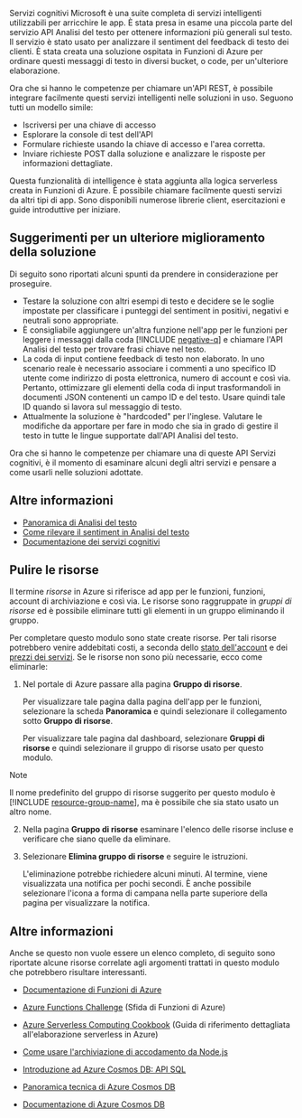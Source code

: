 Servizi cognitivi Microsoft è una suite completa di servizi intelligenti utilizzabili per arricchire le app. È stata presa in esame una piccola parte del servizio API Analisi del testo per ottenere informazioni più generali sul testo. Il servizio è stato usato per analizzare il sentiment del feedback di testo dei clienti. È stata creata una soluzione ospitata in Funzioni di Azure per ordinare questi messaggi di testo in diversi bucket, o code, per un'ulteriore elaborazione.

Ora che si hanno le competenze per chiamare un'API REST, è possibile integrare facilmente questi servizi intelligenti nelle soluzioni in uso. Seguono tutti un modello simile:

- Iscriversi per una chiave di accesso
- Esplorare la console di test dell'API
- Formulare richieste usando la chiave di accesso e l'area corretta.
- Inviare richieste POST dalla soluzione e analizzare le risposte per informazioni dettagliate.

Questa funzionalità di intelligence è stata aggiunta alla logica serverless creata in Funzioni di Azure. È possibile chiamare facilmente questi servizi da altri tipi di app. Sono disponibili numerose librerie client, esercitazioni e guide introduttive per iniziare.

## <a name="suggestions-for-further-enhancement-of-our-solution"></a>Suggerimenti per un ulteriore miglioramento della soluzione

Di seguito sono riportati alcuni spunti da prendere in considerazione per proseguire. 

- Testare la soluzione con altri esempi di testo e decidere se le soglie impostate per classificare i punteggi del sentiment in positivi, negativi e neutrali sono appropriate. 
- È consigliabile aggiungere un'altra funzione nell'app per le funzioni per leggere i messaggi dalla coda [!INCLUDE [negative-q](./q-name-negative.md)] e chiamare l'API Analisi del testo per trovare frasi chiave nel testo.
- La coda di input contiene feedback di testo non elaborato. In uno scenario reale è necessario associare i commenti a uno specifico ID utente come indirizzo di posta elettronica, numero di account e così via. Pertanto, ottimizzare gli elementi della coda di input trasformandoli in documenti JSON contenenti un campo ID e del testo. Usare quindi tale ID quando si lavora sul messaggio di testo.
 - Attualmente la soluzione è "hardcoded" per l'inglese. Valutare le modifiche da apportare per fare in modo che sia in grado di gestire il testo in tutte le lingue supportate dall'API Analisi del testo.  

Ora che si hanno le competenze per chiamare una di queste API Servizi cognitivi, è il momento di esaminare alcuni degli altri servizi e pensare a come usarli nelle soluzioni adottate. 

## <a name="further-reading"></a>Altre informazioni

- [Panoramica di Analisi del testo](https://docs.microsoft.com/azure/cognitive-services/text-analytics/overview)
- [Come rilevare il sentiment in Analisi del testo](https://docs.microsoft.com/azure/cognitive-services/text-analytics/how-tos/text-analytics-how-to-sentiment-analysis)
- [Documentazione dei servizi cognitivi](https://docs.microsoft.com/azure/cognitive-services/)

## <a name="clean-up-resources"></a>Pulire le risorse

Il termine *risorse* in Azure si riferisce ad app per le funzioni, funzioni, account di archiviazione e così via. Le risorse sono raggruppate in *gruppi di risorse* ed è possibile eliminare tutti gli elementi in un gruppo eliminando il gruppo.

Per completare questo modulo sono state create risorse. Per tali risorse potrebbero venire addebitati costi, a seconda dello [stato dell'account](https://azure.microsoft.com/account/) e dei [prezzi dei servizi](https://azure.microsoft.com/pricing/). Se le risorse non sono più necessarie, ecco come eliminarle:

1. Nel portale di Azure passare alla pagina **Gruppo di risorse**.

   Per visualizzare tale pagina dalla pagina dell'app per le funzioni, selezionare la scheda **Panoramica** e quindi selezionare il collegamento sotto **Gruppo di risorse**.

   Per visualizzare tale pagina dal dashboard, selezionare **Gruppi di risorse** e quindi selezionare il gruppo di risorse usato per questo modulo. 

> [!NOTE]
> Il nome predefinito del gruppo di risorse suggerito per questo modulo è [!INCLUDE [resource-group-name](./rg-name.md)], ma è possibile che sia stato usato un altro nome.

2. Nella pagina **Gruppo di risorse** esaminare l'elenco delle risorse incluse e verificare che siano quelle da eliminare.

3. Selezionare **Elimina gruppo di risorse** e seguire le istruzioni.

   L'eliminazione potrebbe richiedere alcuni minuti. Al termine, viene visualizzata una notifica per pochi secondi. È anche possibile selezionare l'icona a forma di campana nella parte superiore della pagina per visualizzare la notifica.

## <a name="further-reading"></a>Altre informazioni

Anche se questo non vuole essere un elenco completo, di seguito sono riportate alcune risorse correlate agli argomenti trattati in questo modulo che potrebbero risultare interessanti.

 * [Documentazione di Funzioni di Azure](https://docs.microsoft.com/azure/azure-functions/)

* [Azure Functions Challenge](https://aka.ms/afc) (Sfida di Funzioni di Azure)

* [Azure Serverless Computing Cookbook](https://azure.microsoft.com/resources/azure-serverless-computing-cookbook/) (Guida di riferimento dettagliata all'elaborazione serverless in Azure)

 * [Come usare l'archiviazione di accodamento da Node.js](https://docs.microsoft.com/azure/storage/queues/storage-nodejs-how-to-use-queues)

 * [Introduzione ad Azure Cosmos DB: API SQL](https://docs.microsoft.com/azure/cosmos-db/sql-api-introduction)

* [Panoramica tecnica di Azure Cosmos DB](https://azure.microsoft.com/blog/a-technical-overview-of-azure-cosmos-db/)

* [Documentazione di Azure Cosmos DB](https://docs.microsoft.com/azure/cosmos-db/)
